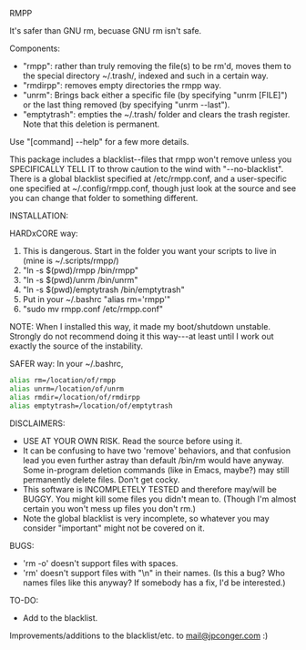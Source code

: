 RMPP

It's safer than GNU rm, becuase GNU rm isn't safe.

Components:
 - "rmpp": rather than truly removing the file(s) to be rm'd, moves them to the special directory ~/.trash/, indexed and such in a certain way.
 - "rmdirpp": removes empty directories the rmpp way.
 - "unrm": Brings back either a specific file (by specifying "unrm [FILE]") or the last thing removed (by specifying "unrm --last").
 - "emptytrash": empties the ~/.trash/ folder and clears the trash register. Note that this deletion is permanent.

Use "[command] --help" for a few more details.

This package includes a blacklist--files that rmpp won't remove unless you SPECIFICALLY TELL IT to throw caution to the wind with "--no-blacklist". There is a global blacklist specified at /etc/rmpp.conf, and a user-specific one specified at ~/.config/rmpp.conf, though just look at the source and see you can change that folder to something different.

INSTALLATION:

HARDxCORE way:
 1. This is dangerous. Start in the folder you want your scripts to live in (mine is ~/.scripts/rmpp/)
 2. "ln -s $(pwd)/rmpp /bin/rmpp"
 3. "ln -s $(pwd)/unrm /bin/unrm"
 4. "ln -s $(pwd)/emptytrash /bin/emptytrash"
 5. Put in your ~/.bashrc "alias rm='rmpp'"
 6. "sudo mv rmpp.conf /etc/rmpp.conf"

NOTE: When I installed this way, it made my boot/shutdown unstable. Strongly do not recommend doing it this way---at least until I work out exactly the source of the instability.

SAFER way:
In your ~/.bashrc,
```bash
alias rm=/location/of/rmpp
alias unrm=/location/of/unrm
alias rmdir=/location/of/rmdirpp
alias emptytrash=/location/of/emptytrash
```

DISCLAIMERS:
 - USE AT YOUR OWN RISK. Read the source before using it.
 - It can be confusing to have two 'remove' behaviors, and that confusion lead you even further astray than default /bin/rm would have anyway. Some in-program deletion commands (like in Emacs, maybe?) may still permanently delete files. Don't get cocky.
 - This software is INCOMPLETELY TESTED and therefore may/will be BUGGY. You might kill some files you didn't mean to. (Though I'm almost certain you won't mess up files you don't rm.)
 - Note the global blacklist is very incomplete, so whatever you may consider "important" might not be covered on it.

BUGS:
 - 'rm -o' doesn't support files with spaces.
 - 'rm' doesn't support files with "\n" in their names. (Is this a bug? Who names files like this anyway? If somebody has a fix, I'd be interested.)

TO-DO:
 - Add to the blacklist.

Improvements/additions to the blacklist/etc. to mail@jpconger.com :)
